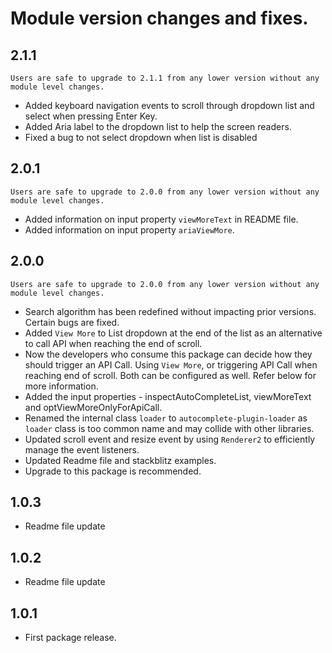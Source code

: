 # Module version changes and fixes.

## 2.1.1

`Users are safe to upgrade to 2.1.1 from any lower version without any module level changes.`
- Added keyboard navigation events to scroll through dropdown list and select when pressing Enter Key.
- Added Aria label to the dropdown list to help the screen readers.
- Fixed a bug to not select dropdown when list is disabled

## 2.0.1

`Users are safe to upgrade to 2.0.0 from any lower version without any module level changes.`
- Added information on input property `viewMoreText` in README file.
- Added information on input property `ariaViewMore`.

## 2.0.0

`Users are safe to upgrade to 2.0.0 from any lower version without any module level changes.`

- Search algorithm has been redefined without impacting prior versions. Certain bugs are fixed.
- Added `View More` to List dropdown at the end of the list as an alternative to call API when reaching the end of scroll.
- Now the developers who consume this package can decide how they should trigger an API Call. Using `View More`, or triggering API Call when reaching end of scroll. Both can be configured as well. Refer below for more information.
- Added the input properties - inspectAutoCompleteList, viewMoreText and optViewMoreOnlyForApiCall.
- Renamed the internal class `loader`  to `autocomplete-plugin-loader` as `loader` class is too common name and may collide with other libraries.
- Updated scroll event and resize event by using `Renderer2` to efficiently manage the event listeners.
- Updated Readme file and stackblitz examples.
- Upgrade to this package is recommended.

## 1.0.3
- Readme file update

## 1.0.2
- Readme file update

## 1.0.1
- First package release.
